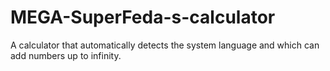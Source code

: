 # MEGA-SuperFeda-s-calculator
A calculator that automatically detects the system language and which can add numbers up to infinity.
